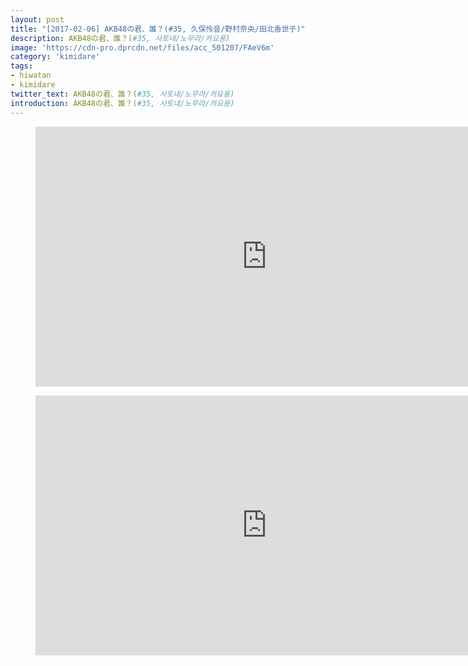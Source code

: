 ```yaml
---
layout: post
title: "[2017-02-06] AKB48の君、誰？(#35, 久保怜音/野村奈央/田北香世子)"
description: AKB48の君、誰？(#35, 사토네/노무라/카요용)
image: 'https://cdn-pro.dprcdn.net/files/acc_501207/FAeV6m'
category: 'kimidare'
tags:
- hiwatan
- kimidare
twitter_text: AKB48の君、誰？(#35, 사토네/노무라/카요용)
introduction: AKB48の君、誰？(#35, 사토네/노무라/카요용)
---
```

<figure class="video_container">
<iframe width="740" height="416" src="https://serviceapi.nmv.naver.com/flash/convertIframeTag.nhn?vid=1A7CEDF9DB1D91C957D8757BD6F9E80411AA&outKey=V1252b130ddbb1ed9153f2d2f2558763e31af5856897822b855a22d2f2558763e31af" frameborder="no" scrolling="no" webkitallowfullscreen mozallowfullscreen allowfullscreen></iframe>
</figure>

<figure class="video_container">
<iframe width="740" height="416" src="https://serviceapi.nmv.naver.com/flash/convertIframeTag.nhn?vid=EAD5701DE1117321185995D7A05E0712982A&outKey=V126ac8f602a328f296c5216fddaa4e7ce47855638eca27ba03e2216fddaa4e7ce478" frameborder="no" scrolling="no" webkitallowfullscreen mozallowfullscreen allowfullscreen></iframe>
</figure>
